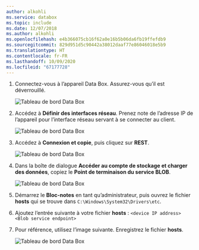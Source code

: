 ```yaml
---
author: alkohli
ms.service: databox
ms.topic: include
ms.date: 12/07/2018
ms.author: alkohli
ms.openlocfilehash: e4b366075cb16f62a0e16b5b06da6fb19ffefdb9
ms.sourcegitcommit: 829d951d5c90442a38012daaf77e86046018e5b9
ms.translationtype: HT
ms.contentlocale: fr-FR
ms.lasthandoff: 10/09/2020
ms.locfileid: "67177728"
---
```

1. Connectez-vous à l’appareil Data Box. Assurez-vous qu’il est déverrouillé.

    ![Tableau de bord Data Box](media/data-box-add-device-ip/data-box-connect-via-rest-1.png)

2. Accédez à **Définir des interfaces réseau**. Prenez note de l’adresse IP de l’appareil pour l’interface réseau servant à se connecter au client.

    ![Tableau de bord Data Box](media/data-box-add-device-ip/data-box-connect-via-rest-2.png)

3. Accédez à **Connexion et copie**, puis cliquez sur **REST**.

    ![Tableau de bord Data Box](media/data-box-add-device-ip/data-box-connect-via-rest-3.png)

4. Dans la boîte de dialogue **Accéder au compte de stockage et charger des données**, copiez le **Point de terminaison du service BLOB**.

    ![Tableau de bord Data Box](media/data-box-add-device-ip/data-box-connect-via-rest-4.png)

5. Démarrez le **Bloc-notes** en tant qu’administrateur, puis ouvrez le fichier **hosts** qui se trouve dans `C:\Windows\System32\Drivers\etc`.
6. Ajoutez l’entrée suivante à votre fichier **hosts** : `<device IP address> <Blob service endpoint>`
7. Pour référence, utilisez l’image suivante. Enregistrez le fichier **hosts**.

    ![Tableau de bord Data Box](media/data-box-add-device-ip/data-box-connect-via-rest-5.png)
